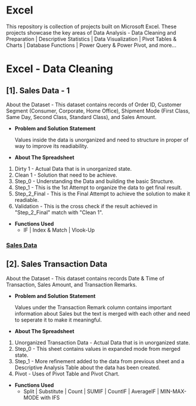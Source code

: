 # Excel
This repository is collection of projects built on Microsoft Excel. These projects showcase the key areas of Data Analysis - Data Cleaning and Preparation | Descriptive Statistics |  Data Visualization | Pivot Tables &amp; Charts | Database Functions | Power Query &amp; Power Pivot, and more...

# Excel - Data Cleaning

## [1]. Sales Data - 1
About the Dataset - This dataset contains records of Order ID, Customer Segment (Consumer, Corporate, Home Office), Shipment Mode (First Class, Same Day, Second Class, Standard Class), and Sales Amount.
- **Problem and Solution Statement**

  Values inside the data is unorganized and need to structure in proper of way to improve its readiability.
- **About The Spreadsheet**

1. Dirty 1 - Actual Data that is in unorganized state.
2. Clean 1 - Solution that need to be achieve.
3. Step_0 - Understanding the Data and building the basic Structure.
4. Step_1 - This is the 1st Attempt to organize the data to get final result.
5. Step_2_Final - This is the Final Attempt to achieve the solution to make it readiable.
6. Validation - This is the cross check if the result achieved in "Step_2_Final" match with "Clean 1".

- **Functions Used**
  - IF | Index & Match | Vlook-Up

### [Sales Data](https://github.com/iamrgyan/Excel/blob/main/Badly-Structured-Sales-Data-1.xlsx)

## [2]. Sales Transaction Data
About the Dataset - This dataset contains records Date & Time of Transaction, Sales Amount, and Transaction Remarks.

- **Problem and Solution Statement**
  
  Values under the Transaction Remark column contains important information about Sales but the text is merged with each other and need to seperate it to make it   meaningful.

- **About The Spreadsheet**
1. Unorganized Transaction Data - Actual Data that is in unorganized state.
2. Step_0 - This sheet contains values in expanded mode from merged state.
3. Step_1 - More refinement added to the data from previous sheet and a Descriptive Analysis Table about the data has been created.
4. Pivot - Uses of Pivot Table and Pivot Chart.

- **Functions Used**
  - Split | Substitute | Count | SUMIF | CountIF | AverageIF | MIN-MAX-MODE with IFS
